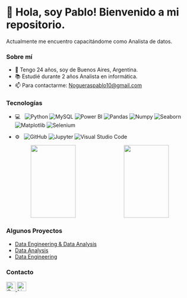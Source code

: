 <h1 align="left">👋 Hola, soy Pablo! Bienvenido a mi repositorio.</h1>

Actualmente me encuentro capacitándome como Analista de datos.

### Sobre mí
- 🎂 Tengo 24 años, soy de Buenos Aires, Argentina.
- 📚 Estudié durante 2 años Analista en informática.
- 📫 Para contactarme: Nogueraspablo10@gmail.com

### Tecnologías

- 💻 &nbsp;
  ![Python](https://img.shields.io/badge/-Python-333333?style=flat&logo=python)
  ![MySQL](https://img.shields.io/badge/-MySQL-333333?style=flat&logo=MySQL)
  ![Power BI](https://img.shields.io/badge/-Power%20BI-333333?style=flat&logo=powerbi)
  ![Pandas](https://img.shields.io/badge/-Pandas-333333?style=flat&logo=pandas)
  ![Numpy](https://img.shields.io/badge/-Numpy-333333?style=flat&logo=numpy)
  ![Seaborn](https://img.shields.io/badge/-Seaborn-333333?style=flat&logo=seaborn)
  ![Matplotlib](https://img.shields.io/badge/-Matplotlib-333333?style=flat&logo=matplotlib)
  ![Selenium](https://img.shields.io/badge/-Selenium-333333?style=flat&logo=selenium)

- ⚙️ &nbsp;
  ![GitHub](https://img.shields.io/badge/-GitHub-333333?style=flat&logo=github)
  ![Jupyter](https://img.shields.io/badge/-Jupyter-333333?style=flat&logo=jupyter)
  ![Visual Studio Code](https://img.shields.io/badge/-Visual%20Studio%20Code-333333?style=flat&logo=visual-studio-code&logoColor=007ACC)

<div align="center">
  <img width="49%" height="195px" src="https://github-readme-stats.vercel.app/api?username=pablongrs&hide_title=false&hide_rank=false&show_icons=true&include_all_commits=false&count_private=true&disable_animations=false&theme=gotham&locale=en&hide_border=false"/>
  <img width="49%" height="195px" src="https://github-readme-stats.vercel.app/api/top-langs?username=pablongrs&locale=en&hide_title=false&layout=compact&card_width=320&langs_count=5&theme=gotham&hide_border=false"/>
</div>

### Algunos Proyectos

- [Data Engineering & Data Analysis](https://github.com/pablongrs/NYC_TAXIS-CO2)
- [Data Analysis](https://github.com/pablongrs/PI02-Siniestros-viales)
- [Data Engineering](https://github.com/pablongrs/PI-MLOps_Steam)
  
### Contacto

<div align="left">
  <a href="mailto:Nogueraspablo10@gmail.com">
    <img src="https://img.shields.io/static/v1?message=Gmail&logo=gmail&label=&color=EA4335&logoColor=white&labelColor=&style=flat" height="25" alt="Gmail logo" />
  </a>
  <a href="https://www.linkedin.com/in/pablo-nogueras15/" target="_blank">
    <img src="https://img.shields.io/static/v1?message=LinkedIn&logo=linkedin&label=&color=0077B5&logoColor=white&labelColor=&style=flat" height="25" alt="LinkedIn logo" />
  </a>
</div>

